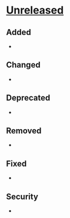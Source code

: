 # [Unreleased](#unreleased)
  
## Added
  
- 
  
## Changed
  
- 
  
## Deprecated
  
- 
  
## Removed
  
- 
  
## Fixed
  
- 
  
## Security
  
- 
  
